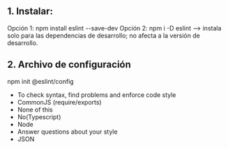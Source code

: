 ## 1. Instalar: 
Opción 1: npm install eslint --save-dev
Opción 2: npm i -D eslint --> instala solo para las dependencias de desarrollo; no afecta a la versión de desarrollo.

## 2. Archivo de configuración
npm init @eslint/config
* To check syntax, find problems and enforce code style
* CommonJS (require/exports)
* None of this
* No(Typescript)
* Node
* Answer questions about your style
* JSON